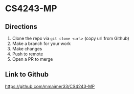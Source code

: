 # CS4243-MP

## Directions

1. Clone the repo via `git clone <url>` (copy url from Github)
2. Make a branch for your work
3. Make changes
4. Push to remote
5. Open a PR to merge

## Link to Github
https://github.com/mmaimer33/CS4243-MP

